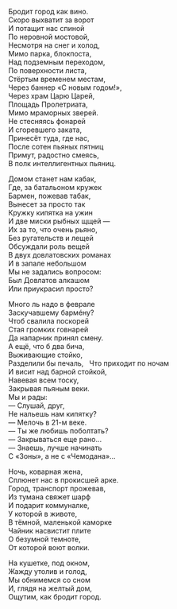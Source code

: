 Бродит город как вино.  
Скоро выхватит за ворот  
И потащит нас спиной  
По неровной мостовой,  
Несмотря на снег и холод,  
Мимо парка, блокпоста,  
Над подземным переходом,  
По поверхности листа,  
Стёртым временем местам,  
Через баннер «С новым годом!»,  
Через храм Царю Царей,  
Площадь Пролетриата,  
Мимо мраморных зверей.  
Не стесняясь фонарей  
И сгоревшего заката,  
Принесёт туда, где нас,  
После сотен пьяных пятниц  
Примут, радостно смеясь,  
В полк интеллигентных пьяниц.

Домом станет нам кабак,  
Где, за батальоном кружек  
Бармен, пожевав табак,  
Вынесет за просто так  
Кружку кипятка на ужин  
И две миски рыбных щщей —  
Их за то, что очень рьяно,  
Без ругательств и лещей  
Обсуждали роль вещей  
В двух довлатовских романах  
И в запале небольшом  
Мы не задались вопросом:  
Был Довлатов алкашом  
Или приукрасил просто?

Много ль надо в феврале  
Заскучавшему бармéну?  
Чтоб свалила поскорей  
Стая громких говнарей  
Да напарник принял смену.  
А ещё, что б два бича,  
Выживающие стойко,  
Разделили бы печаль,   
Что приходит по ночам  
И висит над барной стойкой,  
Навевая всем тоску,  
Закрывая пьяным веки.  
Мы и рады:   
— Слушай, друг,  
Не нальешь нам кипятку?  
— Мелочь в 21-м веке.  
— Ты же любишь поболтать?  
— Закрываться еще рано…  
— Знаешь, лучше начинать   
С «Зоны», а не с «Чемодана»…

Ночь, коварная жена,  
Сплюнет нас в прокисшей арке.  
Город, транспорт прожевав,  
Из тумана свяжет шарф  
И подарит коммуналке,  
У которой в животе,  
В тёмной, маленькой каморке  
Чайник насвистит плите  
О безумной темноте,  
От которой воют волки.

На кушетке, под окном,   
Жажду утолив и голод,  
Мы обнимемся со сном  
И, глядя на желтый дом,  
Ощутим, как бродит город.